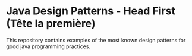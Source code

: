 # Java Design Patterns - Head First (Tête la première)
 This repository contains examples of  the most known design patterns for good java programming practices.
